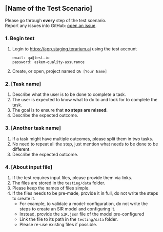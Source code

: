 ## [Name of the Test Scenario]
Please go through __every__ step of the test scenario.\
Report any issues into GitHub: [open an issue](https://github.com/DARPA-ASKEM/terarium/issues/new?assignees=&labels=bug%2C+Q%26A&template=qa-issue.md&title=%5BBUG%5D%3A+).

### 1. Begin test
1. Login to https://app.staging.terarium.ai using the test account
    ```
    email: qa@test.io
    password: askem-quality-assurance
    ```
2. Create, or open, project named `QA [Your Name]`

### 2. [Task name]
1. Describe what the user is to be done to complete a task.
2. The user is expected to know what to do to and look for to complete the task.
3. The goal is to ensure that **no steps are missed**.
4. Describe the expected outcome.

### 3. [Another task name]
1. If a task might have multiple outcomes, please split them in two tasks.
2. No need to repeat all the step, just mention what needs to be done to be different.
3. Describe the expected outcome.

### 4. [About input file]
1. If the test requires input files, please provide them via links.
2. The files are stored in the `testing/data` folder.
3. Please keep the names of files simple.
4. If the files needs to be pre-made, provide it in full, do not write the steps to create it.
    - For example, to validate a model-configuration, do not write the steps to create an SIR model and configuring it.
    - Instead, provide the `SIR.json` file of the model pre-configured
    - Link the file to its path in the `testing/data` folder.
    - Please re-use existing files if possible.
